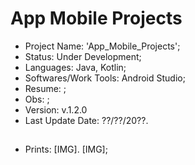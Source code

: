 # App Mobile Projects

- Project Name: 'App_Mobile_Projects';
- Status: Under Development;
- Languages: Java, Kotlin;
- Softwares/Work Tools: Android Studio;
- Resume: ;
- Obs: ;
- Version: v.1.2.0
- Last Update Date: ??/??/20??.

##

- Prints: [IMG]. [IMG];
